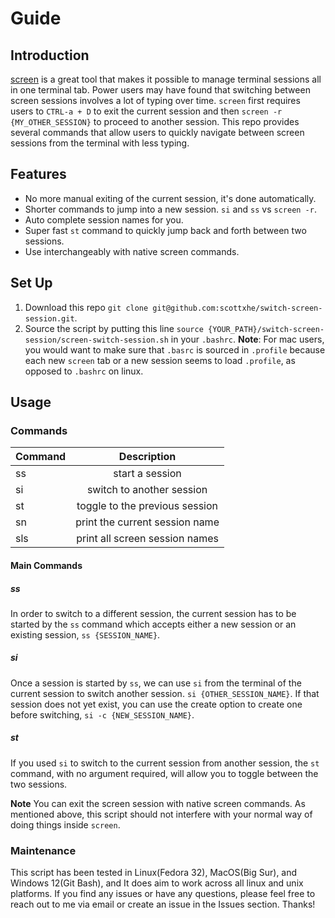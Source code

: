 # Guide

## Introduction

[screen](https://www.gnu.org/software/screen/) is a great tool that makes it possible to manage terminal sessions all in one terminal tab. Power users may have found that switching between screen sessions involves a lot of typing over time.
`screen` first requires users to  `CTRL-a + D` to exit the current session and then `screen -r {MY_OTHER_SESSION}` to proceed to another session.
This repo provides several commands that allow users to quickly navigate between screen sessions from the terminal with less typing.

## Features
* No more manual exiting of the current session, it's done automatically.
* Shorter commands to jump into a new session. `si` and `ss` vs `screen -r`.
* Auto complete session names for you.
* Super fast `st` command to quickly jump back and forth between two sessions.
* Use interchangeably with native screen commands.

## Set Up
1. Download this repo `git clone git@github.com:scottxhe/switch-screen-session.git`.
2. Source the script by putting this line `source {YOUR_PATH}/switch-screen-session/screen-switch-session.sh`  in your `.bashrc`.
**Note**: For mac users, you would want to make sure that `.basrc` is sourced in `.profile` because each new `screen` tab or a new session seems to load `.profile`, as opposed to `.bashrc` on linux.


## Usage
### Commands
| Command  | Description |
| ------------- |:-------------:|
| ss      | start a session      |
| si      | switch to another session     |
| st      | toggle to the previous session     |
| sn      | print the current session name     |
| sls      | print all screen session names     |

#### Main Commands
##### ss
In order to switch to a different session, the current session has to be started by the `ss` command which accepts either a new session or an existing session, `ss {SESSION_NAME}`.

##### si
Once a session is started by `ss`, we can use `si` from the terminal of the current session to switch another session. `si {OTHER_SESSION_NAME}`. If that session does not yet exist, you can use the create option to create one before switching, `si -c {NEW_SESSION_NAME}`.

##### st
If you used `si` to switch to the current session from another session, the `st` command, with no argument required, will allow you to toggle between the two sessions.


**Note** You can exit the screen session with native screen commands. As mentioned above, this script should not interfere with your normal way of doing things inside `screen`.

### Maintenance
This script has been tested in Linux(Fedora 32), MacOS(Big Sur), and Windows 12(Git Bash), and It does aim to work across all linux and unix platforms. If you find any issues or have any questions, please feel free to reach out to me via email or create an issue in the Issues section. Thanks! 